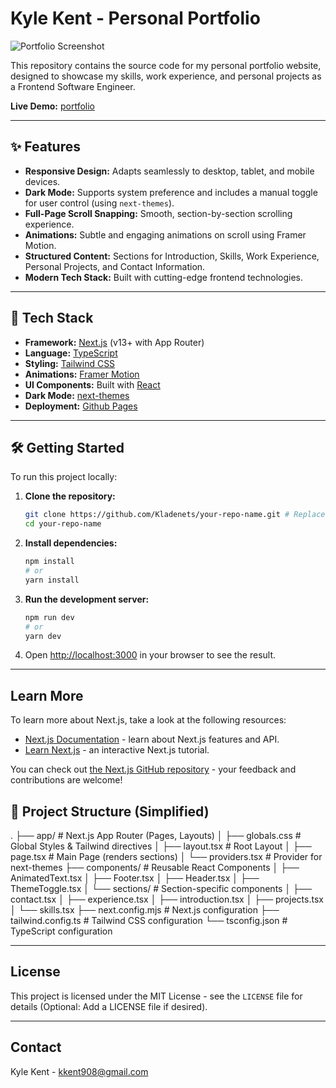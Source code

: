 # Kyle Kent - Personal Portfolio

![Portfolio Screenshot](placeholder.png) <!-- Optional: Replace placeholder.png with an actual screenshot link after deploying or locally -->

This repository contains the source code for my personal portfolio website, designed to showcase my skills, work experience, and personal projects as a Frontend Software Engineer.

**Live Demo:** [portfolio](https://kladenets.github.io/portfolio/) <!-- Replace with your actual deployment link -->

---

## ✨ Features

- **Responsive Design:** Adapts seamlessly to desktop, tablet, and mobile devices.
- **Dark Mode:** Supports system preference and includes a manual toggle for user control (using `next-themes`).
- **Full-Page Scroll Snapping:** Smooth, section-by-section scrolling experience.
- **Animations:** Subtle and engaging animations on scroll using Framer Motion.
- **Structured Content:** Sections for Introduction, Skills, Work Experience, Personal Projects, and Contact Information.
- **Modern Tech Stack:** Built with cutting-edge frontend technologies.

---

## 🚀 Tech Stack

- **Framework:** [Next.js](https://nextjs.org/) (v13+ with App Router)
- **Language:** [TypeScript](https://www.typescriptlang.org/)
- **Styling:** [Tailwind CSS](https://tailwindcss.com/)
- **Animations:** [Framer Motion](https://www.framer.com/motion/)
- **UI Components:** Built with [React](https://reactjs.org/)
- **Dark Mode:** [next-themes](https://github.com/pacocoursey/next-themes)
- **Deployment:** [Github Pages](https://docs.github.com/en/pages)

---

## 🛠️ Getting Started

To run this project locally:

1.  **Clone the repository:**

    ```bash
    git clone https://github.com/Kladenets/your-repo-name.git # Replace with your repo URL
    cd your-repo-name
    ```

2.  **Install dependencies:**

    ```bash
    npm install
    # or
    yarn install
    ```

3.  **Run the development server:**

    ```bash
    npm run dev
    # or
    yarn dev
    ```

4.  Open [http://localhost:3000](http://localhost:3000) in your browser to see the result.

---

## Learn More

To learn more about Next.js, take a look at the following resources:

- [Next.js Documentation](https://nextjs.org/docs) - learn about Next.js features and API.
- [Learn Next.js](https://nextjs.org/learn) - an interactive Next.js tutorial.

You can check out [the Next.js GitHub repository](https://github.com/vercel/next.js) - your feedback and contributions are welcome!

## 📂 Project Structure (Simplified)

.
├── app/ # Next.js App Router (Pages, Layouts)
│ ├── globals.css # Global Styles & Tailwind directives
│ ├── layout.tsx # Root Layout
│ ├── page.tsx # Main Page (renders sections)
│ └── providers.tsx # Provider for next-themes
├── components/ # Reusable React Components
│ ├── AnimatedText.tsx
│ ├── Footer.tsx
│ ├── Header.tsx
│ ├── ThemeToggle.tsx
│ └── sections/ # Section-specific components
│ ├── contact.tsx
│ ├── experience.tsx
│ ├── introduction.tsx
│ ├── projects.tsx
│ └── skills.tsx
├── next.config.mjs # Next.js configuration
├── tailwind.config.ts # Tailwind CSS configuration
└── tsconfig.json # TypeScript configuration

---

## License

This project is licensed under the MIT License - see the `LICENSE` file for details (Optional: Add a LICENSE file if desired).

---

## Contact

Kyle Kent - [kkent908@gmail.com](mailto:kkent908@gmail.com)
